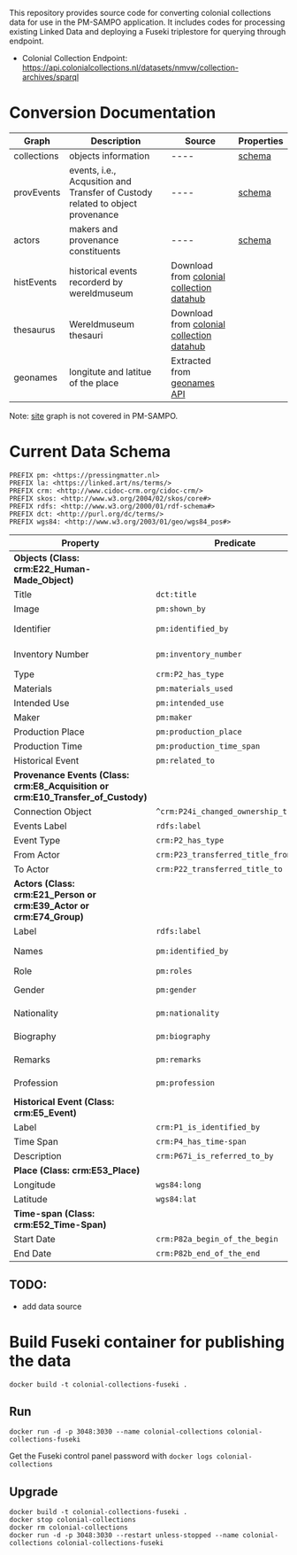 This repository provides source code for converting colonial collections data for use in the PM-SAMPO application. It includes codes for processing existing Linked Data and deploying a Fuseki triplestore for querying through endpoint.

- Colonial Collection Endpoint: https://api.colonialcollections.nl/datasets/nmvw/collection-archives/sparql


# Conversion Documentation

|Graph | Description |Source| Properties
|----- | --- |----| ---|
|collections| objects information |----| [schema](schema/collections.md)|
|provEvents| events, i.e., Acqusition and Transfer of Custody related to object provenance| ----| [schema](schema/provEvents.md) |
|actors| makers and provenance constituents |----| [schema](schema/actors.md)|
|histEvents| historical events recorderd by wereldmuseum |Download from [colonial collection datahub](https://data.colonialcollections.nl/nmvw/collection-archives)| |
|thesaurus| Wereldmuseum thesauri |Download from [colonial collection datahub](https://data.colonialcollections.nl/nmvw/collection-archives)| |
|geonames| longitute and latitue of the place |Extracted from [geonames API](http://secure.geonames.org)| |

Note: [site](https://data.colonialcollections.nl/nmvw/graph/sites) graph is not covered in PM-SAMPO.


# Current Data Schema

```SPARQL
PREFIX pm: <https://pressingmatter.nl>  
PREFIX la: <https://linked.art/ns/terms/>  
PREFIX crm: <http://www.cidoc-crm.org/cidoc-crm/>  
PREFIX skos: <http://www.w3.org/2004/02/skos/core#>  
PREFIX rdfs: <http://www.w3.org/2000/01/rdf-schema#>  
PREFIX dct: <http://purl.org/dc/terms/>  
PREFIX wgs84: <http://www.w3.org/2003/01/geo/wgs84_pos#>  
```

| **Property**        | **Predicate** | **Previous Predicate** |
|---------------------|--------------|------------------------|
| **Objects (Class: crm:E22_Human-Made_Object)** | | |
| Title              | `dct:title`   | same as before                    |
| Image              | `pm:shown_by` | `crm:P65_shows_visual_item/la:digitally_shown_by/la:access_point` |
| Identifier         | `pm:identified_by` | `crm:P1_is_identified_by/crm:P190_has_symbolic_content` (filtered by `aat:300445023`) |
| Inventory Number   | `pm:inventory_number` | `crm:P1_is_identified_by/crm:P190_has_symbolic_content` (filtered by `aat:300404626`) |
| Type              | `crm:P2_has_type` | `skos:prefLabel` (filtered by `thesuari term conceptscheme2`) |
| Materials         | `pm:materials_used` | `crm:P45_consists_of/skos:altLabel` |
| Intended Use      | `pm:intended_use` | `crm:P103_was_intended_for/crm:P190_has_symbolic_content` |
| Maker            | `pm:maker` | `crm:P108i_was_produced_by/crm:P14_carried_out_by` |
| Production Place | `pm:production_place` | `crm:P108i_was_produced_by/crm:P7_took_place_at` |
| Production Time  | `pm:production_time_span` | `crm:P108i_was_produced_by/crm:P4_has_time-span` |
| Historical Event | `pm:related_to` | `crm:P141i_was_assigned_by/crm:P141_assigned` |
| **Provenance Events (Class: crm:E8_Acquisition or crm:E10_Transfer_of_Custody)** | | |
| Connection Object | `^crm:P24i_changed_ownership_through` | same as before |
| Events Label     | `rdfs:label` | same as before |
| Event Type      | `crm:P2_has_type` | same as before |
| From Actor     | `crm:P23_transferred_title_from` | same as before |
| To Actor       | `crm:P22_transferred_title_to` | same as before |
| **Actors (Class: crm:E21_Person or crm:E39_Actor or crm:E74_Group)** | | |
| Label          | `rdfs:label` | same as before |
| Names         | `pm:identified_by` | `crm:P1_is_identified_by/crm:P190_has_symbolic_content` (filtered by `aat:300404650`) |
| Role          | `pm:roles` | `P2_has_type / (skos:prefLabel | rdfs:label)` (filtered by `aat:300404650`) |
| Gender       | `pm:gender` | `crm:P67i_is_referred_to_by/crm:P190_has_symbolic_content` (filtered by `aat:300055147`) |
| Nationality  | `pm:nationality` | `crm:P67i_is_referred_to_by/crm:P190_has_symbolic_content` (filtered by `aat:300379842`) |
| Biography    | `pm:biography` | `crm:P67i_is_referred_to_by/crm:P190_has_symbolic_content` (filtered by `aat:300435422`) |
| Remarks      | `pm:remarks` | `crm:P67i_is_referred_to_by/crm:P190_has_symbolic_content` (filtered by `aat:300435415`) |
| Profession   | `pm:profession` | `crm:P67i_is_referred_to_by/crm:P190_has_symbolic_content` (filtered by `aat:300393201`) |
| **Historical Event (Class: crm:E5_Event)** | | |
| Label        | `crm:P1_is_identified_by` | same as before |
| Time Span    | `crm:P4_has_time-span` | same as before |
| Description  | `crm:P67i_is_referred_to_by` | same as before |
| **Place (Class: crm:E53_Place)** | | |
| Longitude    | `wgs84:long` | new addition |
| Latitude     | `wgs84:lat` | new addition |
| **Time-span (Class: crm:E52_Time-Span)** | | |
| Start Date   | `crm:P82a_begin_of_the_begin` | same as before |
| End Date     | `crm:P82b_end_of_the_end` | same as before |


## TODO:
- add data source


# Build Fuseki container for publishing the data

`docker build -t colonial-collections-fuseki .`

## Run

`docker run -d -p 3048:3030 --name colonial-collections colonial-collections-fuseki`

Get the Fuseki control panel password with `docker logs colonial-collections`

## Upgrade

```
docker build -t colonial-collections-fuseki .
docker stop colonial-collections
docker rm colonial-collections
docker run -d -p 3048:3030 --restart unless-stopped --name colonial-collections colonial-collections-fuseki
```

